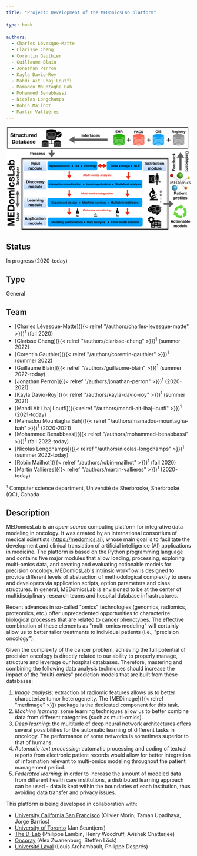```yaml
---
title: "Project: Development of the MEDomicsLab platform"

type: book

authors:
  - Charles Lévesque-Matte
  - Clarisse Cheng
  - Corentin Gauthier
  - Guillaume Blain
  - Jonathan Perron
  - Kayla Davio-Roy
  - Mahdi Ait Lhaj Loutfi
  - Mamadou Mountagha Bah
  - Mohammed Benabbassi
  - Nicolas Longchamps
  - Robin Mailhot
  - Martin Vallières
---
```


![Schematic diagram of the MEDomicsLab platform](medomicslab.jpg "Schematic diagram of the MEDomicsLab platform")

## Status

In progress (2020-today)

## Type

General

## Team

- [Charles Lévesque-Matte]({{< relref "/authors/charles-levesque-matte" >}})<sup>1</sup> (fall 2020)
- [Clarisse Cheng]({{< relref "/authors/clarisse-cheng" >}})<sup>1</sup> (summer 2022)
- [Corentin Gauthier]({{< relref "/authors/corentin-gauthier" >}})<sup>1</sup> (summer 2022)
- [Guillaume Blain]({{< relref "/authors/guillaume-blain" >}})<sup>1</sup> (summer 2022-today)
- [Jonathan Perron]({{< relref "/authors/jonathan-perron" >}})<sup>1</sup> (2020-2021)
- [Kayla Davio-Roy]({{< relref "/authors/kayla-davio-roy" >}})<sup>1</sup> (summer 2021)
- [Mahdi Ait Lhaj Loutfi]({{< relref "/authors/mahdi-ait-lhaj-loutfi" >}})<sup>1</sup> (2021-today)
- [Mamadou Mountagha Bah]({{< relref "/authors/mamadou-mountagha-bah" >}})<sup>1</sup> (2020-2021)
- [Mohammed Benabbassi]({{< relref "/authors/mohammed-benabbassi" >}})<sup>1</sup> (fall 2022-today)
- [Nicolas Longchamps]({{< relref "/authors/nicolas-longchamps" >}})<sup>1</sup> (summer 2022-today)
- [Robin Mailhot]({{< relref "/authors/robin-mailhot" >}})<sup>1</sup> (fall 2020)
- [Martin Vallières]({{< relref "/authors/martin-vallieres" >}})<sup>1</sup> (2020-today)

<sup>1</sup> Computer science department, Université de Sherbrooke, Sherbrooke (QC), Canada

## Description

MEDomicsLab is an _open-source_ computing platform for integrative data modeling in oncology. It was created by an 
international consortium of medical scientists (<https://medomics.ai>), whose main goal is to facilitate the 
development and clinical translation of artificial intelligence (AI) applications in medicine. The platform is based 
on the Python programming language and contains five major modules that allow loading, processing, exploring 
multi-omics data, and creating and evaluating actionable models for precision oncology. MEDomicsLab's intrinsic 
workflow is designed to provide different levels of abstraction of methodological complexity to users and developers 
via application scripts, option parameters and class structures. In general, MEDomicsLab is envisioned to be at the 
center of multidisciplinary research teams and hospital database infrastructures.

Recent advances in so-called "omics" technologies (genomics, radiomics, proteomics, etc.) offer unprecedented 
opportunities to characterize biological processes that are related to cancer phenotypes. The effective combination 
of these elements as "multi-omics modeling" will certainly allow us to better tailor treatments to individual 
patients (i.e., "precision oncology").

Given the complexity of the cancer problem, achieving the full potential of precision oncology is directly related 
to our ability to properly manage, structure and leverage our hospital databases. Therefore, mastering and combining 
the following data analysis techniques should increase the impact of the "multi-omics" prediction models that are 
built from these databases:

1. _Image analysis_: extraction of radiomic features allows us to better characterize tumor heterogeneity. The [MEDimage]({{< relref "medimage" >}}) package is the dedicated component for this task.
2. _Machine learning_: some learning techniques allow us to better combine data from different categories (such as multi-omics).
3. _Deep learning_: the multitude of deep neural network architectures offers several possibilities for the automatic learning of different tasks in oncology. The performance of some networks is sometimes superior to that of humans.
4. _Automatic text processing_: automatic processing and coding of textual reports from electronic patient records would allow for better integration of information relevant to multi-omics modeling throughout the patient management period.
5. _Federated learning_: in order to increase the amount of modeled data from different health care institutions, a distributed learning approach can be used - data is kept within the boundaries of each institution, thus avoiding data transfer and privacy issues.

This platform is being developed in collaboration with: 
- [University California San Francisco](https://www.ucsf.edu/) (Olivier Morin, Taman Upadhaya, Jorge Barrios)
- [University of Toronto](https://www.utoronto.ca/) (Jan Seuntjens)
- [The D-Lab](https://precisionmedicinemaastricht.eu/the-d-lab/) (Philippe Lambin, Henry Woodruff, Avishek Chatterjee)
- [Oncoray](https://www.oncoray.de/) (Alex Zwanenburg, Steffen Löck)
- [Université Laval](https://www.ulaval.ca/) (Louis Archambault, Philippe Després) 
